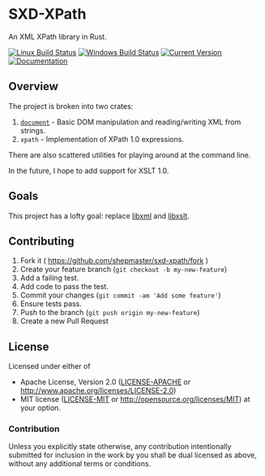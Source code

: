 # SXD-XPath

An XML XPath library in Rust.

[![Linux Build Status](https://travis-ci.org/shepmaster/sxd-xpath.svg?branch=master)](https://travis-ci.org/shepmaster/sxd-xpath)
[![Windows Build Status](https://ci.appveyor.com/api/projects/status/2hrixanb82kcaci1/branch/master?svg=true)](https://ci.appveyor.com/project/shepmaster/sxd-xpath/branch/master)
[![Current Version](http://meritbadge.herokuapp.com/sxd-xpath)](https://crates.io/crates/sxd-xpath)
[![Documentation](https://docs.rs/sxd-xpath/badge.svg)](https://docs.rs/sxd-xpath/)

## Overview

The project is broken into two crates:

1. [`document`][sxd-document] - Basic DOM manipulation and reading/writing XML from strings.
2. `xpath` - Implementation of XPath 1.0 expressions.

There are also scattered utilities for playing around at the command
line.

In the future, I hope to add support for XSLT 1.0.

[sxd-document]: https://github.com/shepmaster/sxd-document/

## Goals

This project has a lofty goal: replace [libxml] and [libxslt].

[libxml]: http://xmlsoft.org/
[libxslt]: http://xmlsoft.org/

## Contributing

1. Fork it ( https://github.com/shepmaster/sxd-xpath/fork )
2. Create your feature branch (`git checkout -b my-new-feature`)
3. Add a failing test.
4. Add code to pass the test.
5. Commit your changes (`git commit -am 'Add some feature'`)
6. Ensure tests pass.
7. Push to the branch (`git push origin my-new-feature`)
8. Create a new Pull Request

## License

Licensed under either of
 * Apache License, Version 2.0 ([LICENSE-APACHE](LICENSE-APACHE) or http://www.apache.org/licenses/LICENSE-2.0)
 * MIT license ([LICENSE-MIT](LICENSE-MIT) or http://opensource.org/licenses/MIT)
at your option.

### Contribution

Unless you explicitly state otherwise, any contribution intentionally submitted
for inclusion in the work by you shall be dual licensed as above, without any
additional terms or conditions.
